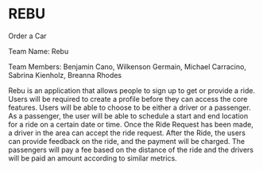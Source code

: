 # REBU
Order a Car

Team Name: Rebu

Team Members: 
Benjamin Cano,
Wilkenson Germain,
Michael Carracino,
Sabrina Kienholz,
Breanna Rhodes

Rebu is an application that allows people to sign up to get or provide a ride. 
Users will be required to create a profile before they can access the core features. 
Users will be able to choose to be either a driver or a passenger. 
As a passenger, the user will be able to schedule a start and end location for a ride on a certain date or time. 
Once the Ride Request has been made, a driver in the area can accept the ride request. 
After the Ride, the users can provide feedback on the ride, and the payment will be charged. 
The passengers will pay a fee based on the distance of the ride and the drivers will be paid an amount according to similar metrics.

